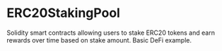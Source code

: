 # ERC20StakingPool
Solidity smart contracts allowing users to stake ERC20 tokens and earn rewards over time based on stake amount. Basic DeFi example.
